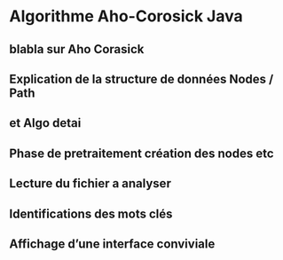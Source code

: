 # Algorithme Aho-Corosick Java

## blabla sur Aho Corasick 

## Explication de la structure de données Nodes / Path 
## et Algo detai

## Phase de pretraitement création des nodes etc 

## Lecture du fichier a analyser 

## Identifications des mots clés

## Affichage d’une interface conviviale
